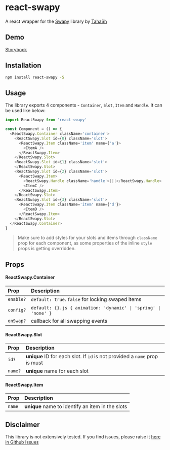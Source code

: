 # react-swapy

A react wrapper for the [Swapy](https://swapy.tahazsh.com/) library by [TahaSh](https://github.com/TahaSh)

## Demo

[Storybook](https://66cb8472f3d66518c09049a8-kgsqqsclqv.chromatic.com/)

## Installation

```bash
npm install react-swapy -S
```

## Usage 
The library exports 4 components - `Container`, `Slot`, `Item` and `Handle`. It can be used like below:

```js
import ReactSwapy from 'react-swapy'

const Component = () => {
  <ReactSwapy.Container className='container'>
    <ReactSwapy.Slot id={0} className='slot'>
      <ReactSwapy.Item className='item' name={'a'}>
        <ItemA />
      </ReactSwapy.Item>
    </ReactSwapy.Slot>
    <ReactSwapy.Slot id={1} className='slot'>
    </ReactSwapy.Slot>
    <ReactSwapy.Slot id={2} className='slot'>
      <ReactSwapy.Item>
        <ReactSwapy.Handle className='handle'>|||</ReactSwapy.Handle>
        <ItemC />
      </ReactSwapy.Item>
    </ReactSwapy.Slot>
    <ReactSwapy.Slot id={3} className='slot'>
      <ReactSwapy.Item className='item' name={'d'}>
        <ItemD />
      </ReactSwapy.Item>
    </ReactSwapy.Slot>
  </ReactSwapy.Container>
}
```

> Make sure to add styles for your slots and items through `className` prop for each component, as some properties of the inline `style` props is getting overridden.


## Props

#### ReactSwapy.Container

| Prop            | Description                                                              |
|:--------------- | :----------------------------------------------------------------------- |
| `enable?`       | `default: true`. `false` for locking swaped items                        |
| `config?`       | `default: {}`. ```js { animation: 'dynamic' \| 'spring' \| 'none' } ```  |
| `onSwap?`       | callback for all swapping events                                         |


#### ReactSwapy.Slot

| Prop            | Description                                                              |
|:--------------- | :----------------------------------------------------------------------- |
| `id?`           | **unique** ID for each slot. If `id` is not provided a `name` prop is must   |
| `name?`         | **unique** name for each slot                                                |

#### ReactSwapy.Item

| Prop            | Description                                                              |
|:--------------- | :----------------------------------------------------------------------- |
| `name`          | **unique** name to identify an item in the slots                             |


## Disclaimer

This library is not extensively tested. If you find issues, please raise it [here in Github Issues](https://github.com/vishnusankaran/react-swapy/issues)
